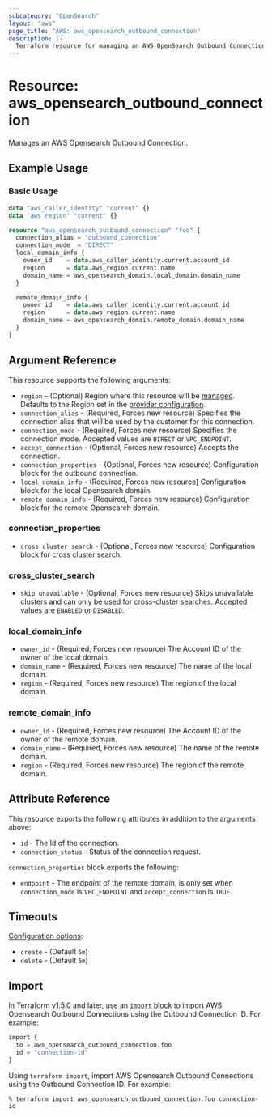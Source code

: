 ```yaml
---
subcategory: "OpenSearch"
layout: "aws"
page_title: "AWS: aws_opensearch_outbound_connection"
description: |-
  Terraform resource for managing an AWS OpenSearch Outbound Connection.
---
```


# Resource: aws_opensearch_outbound_connection

Manages an AWS Opensearch Outbound Connection.

## Example Usage

### Basic Usage

```terraform
data "aws_caller_identity" "current" {}
data "aws_region" "current" {}

resource "aws_opensearch_outbound_connection" "foo" {
  connection_alias = "outbound_connection"
  connection_mode  = "DIRECT"
  local_domain_info {
    owner_id    = data.aws_caller_identity.current.account_id
    region      = data.aws_region.current.name
    domain_name = aws_opensearch_domain.local_domain.domain_name
  }

  remote_domain_info {
    owner_id    = data.aws_caller_identity.current.account_id
    region      = data.aws_region.current.name
    domain_name = aws_opensearch_domain.remote_domain.domain_name
  }
}
```

## Argument Reference

This resource supports the following arguments:

* `region` – (Optional) Region where this resource will be [managed](https://docs.aws.amazon.com/general/latest/gr/rande.html#regional-endpoints). Defaults to the Region set in the [provider configuration](https://registry.terraform.io/providers/hashicorp/aws/latest/docs#aws-configuration-reference).
* `connection_alias` - (Required, Forces new resource) Specifies the connection alias that will be used by the customer for this connection.
* `connection_mode` - (Required, Forces new resource) Specifies the connection mode. Accepted values are `DIRECT` or `VPC_ENDPOINT`.
* `accept_connection` - (Optional, Forces new resource) Accepts the connection.
* `connection_properties` - (Optional, Forces new resource) Configuration block for the outbound connection.
* `local_domain_info` - (Required, Forces new resource) Configuration block for the local Opensearch domain.
* `remote_domain_info` - (Required, Forces new resource) Configuration block for the remote Opensearch domain.

### connection_properties

* `cross_cluster_search` - (Optional, Forces new resource) Configuration block for cross cluster search.

### cross_cluster_search

* `skip_unavailable` - (Optional, Forces new resource) Skips unavailable clusters and can only be used for cross-cluster searches. Accepted values are `ENABLED` or `DISABLED`.

### local_domain_info

* `owner_id` - (Required, Forces new resource) The Account ID of the owner of the local domain.
* `domain_name` - (Required, Forces new resource) The name of the local domain.
* `region` - (Required, Forces new resource) The region of the local domain.

### remote_domain_info

* `owner_id` - (Required, Forces new resource) The Account ID of the owner of the remote domain.
* `domain_name` - (Required, Forces new resource) The name of the remote domain.
* `region` - (Required, Forces new resource) The region of the remote domain.

## Attribute Reference

This resource exports the following attributes in addition to the arguments above:

* `id` - The Id of the connection.
* `connection_status` - Status of the connection request.

`connection_properties` block exports the following:

* `endpoint` - The endpoint of the remote domain, is only set when `connection_mode` is `VPC_ENDPOINT` and `accept_connection` is `TRUE`.

## Timeouts

[Configuration options](https://developer.hashicorp.com/terraform/language/resources/syntax#operation-timeouts):

* `create` - (Default `5m`)
* `delete` - (Default `5m`)

## Import

In Terraform v1.5.0 and later, use an [`import` block](https://developer.hashicorp.com/terraform/language/import) to import AWS Opensearch Outbound Connections using the Outbound Connection ID. For example:

```terraform
import {
  to = aws_opensearch_outbound_connection.foo
  id = "connection-id"
}
```

Using `terraform import`, import AWS Opensearch Outbound Connections using the Outbound Connection ID. For example:

```console
% terraform import aws_opensearch_outbound_connection.foo connection-id
```
